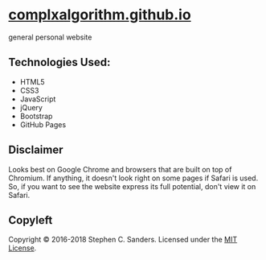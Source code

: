 # <a href="http://stephensanders.me" target="_blank">complxalgorithm.github.io</a>

general personal website

## Technologies Used:
* HTML5
* CSS3
* JavaScript
* jQuery
* Bootstrap
* GitHub Pages

## Disclaimer

Looks best on Google Chrome and browsers that are built on top of Chromium. If anything, it doesn't look right on some pages if Safari is used. So, if you want to see the website express its full potential, don't view it on Safari.

## Copyleft
<footer>Copyright &copy; 2016-2018 Stephen C. Sanders. Licensed under the <a href="https://github.com/complxalgorithm/complxalgorithm.github.io/blob/master/LICENSE">MIT License</a>.</footer>
